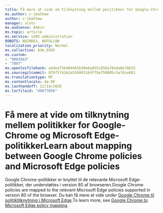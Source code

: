 ```yaml
---
title: Få mere at vide om tilknytning mellem politikker for Google-Chrome og Microsoft Edge-politikker
ms.author: v-jmathew
author: v-jmathew
manager: scotv
ms.audience: Admin
ms.topic: article
ms.service: o365-administration
ROBOTS: NOINDEX, NOFOLLOW
localization_priority: Normal
ms.collection: Adm_O365
ms.custom:
- "9003843"
- "7097"
ms.openlocfilehash: adde475b409455b30e6a955c850a70eda8e7b625
ms.sourcegitcommit: 87bf574162e536003164ff9af50005c5a7dce601
ms.translationtype: MT
ms.contentlocale: da-DK
ms.lasthandoff: 12/14/2020
ms.locfileid: "49677656"
---
```

# <a name="learn-about-mapping-between-google-chrome-policies-and-microsoft-edge-policies"></a><span data-ttu-id="afbd6-102">Få mere at vide om tilknytning mellem politikker for Google-Chrome og Microsoft Edge-politikker</span><span class="sxs-lookup"><span data-stu-id="afbd6-102">Learn about mapping between Google Chrome policies and Microsoft Edge policies</span></span>

<span data-ttu-id="afbd6-103">Google Chrome-politikker er knyttet til de relevante Microsoft Edge-politikker, der understøttes i version 80 af browseren.</span><span class="sxs-lookup"><span data-stu-id="afbd6-103">Google Chrome policies are mapped to the relevant Microsoft Edge policies supported in version 80 of the browser.</span></span> <span data-ttu-id="afbd6-104">Du kan få mere at vide under [Google Chrome til politiktilknytning i Microsoft Edge](https://go.microsoft.com/fwlink/?linkid=2141933).</span><span class="sxs-lookup"><span data-stu-id="afbd6-104">To learn more, see [Google Chrome to Microsoft Edge policy mapping](https://go.microsoft.com/fwlink/?linkid=2141933).</span></span>
